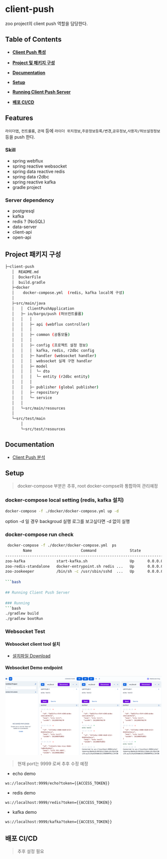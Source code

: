 # client-push
zoo project의 client push 역할을 담당한다.

## Table of Contents

- **[Client Push 특성](#Features)**

- **[Project 및 패키지  구성](#Project-패키지-구성)**

- **[Documentation](#Documentation)**

- **[Setup](#Setup)**

- **[Running Client Push Server](#Running-Client-Push-Server)**

- **[배포 CI/CD](#배포-CI/CD)**

## Features
`라이더앱`, `컨트롤룸`, `관제` 등에 `라이더 위치정보`,`주문정보등록/변경`,`공유정보`,`사용자/허브설정정보` 등을 push 한다.

### Skill
* spring webflux
* spring reactive websocket 
* spring data reactive redis
* spring data r2dbc
* spring reactive kafka
* gradle project

### Server dependency
* postgresql
* kafka
* redis ? (NoSQL)
* data-server
* client-api
* open-api

## Project 패키지 구성

```sh
├─client-push
   │  README.md
   │  DockerFile
   │  build.gradle
   ├─docker
   │    docker-compose.yml  (redis, kafka local에 구성)
   │
   ├─src/main/java
   │   │  ClientPushApplication
   │   ├─ io/bargo/push (허브컨트롤룸)
   │   │   │
   │   │   ├─ api (webflux controller)
   │   │   │  
   │   │   ├─ common (공통모듈)
   │   │   │
   │   │   ├─ config (프로젝트 설정 정보)
   │   │   │  kafka, redis, r2dbc config
   │   │   ├─ handler (websocket handler)
   │   │   │  websocket 실제 구현 handler
   │   │   ├─ model 
   │   │   │  └─ dto
   │   │   │  └─ entity (r2dbc entity)
   │   │   │
   │   │   ├─ publisher (global publisher)
   │   │   ├─ repository
   │   │   └─ service
   │   │    
   │   └─src/main/resources  
   │
   └─src/test/main       
       │    
       └─src/test/resources  
```

## Documentation
- [Client Push 분석](https://www.notion.so/barogohq/Client-Push-478e2db809e2497590ba135e3af0a81d)

## Setup

> docker-compose 부분은 추후, root docker-compse와 통합하여 관리예정 

### docker-compose local setting (redis, kafka 설치)
```bash
docker-compose -f ./docker/docker-compose.yml up -d
``` 
option -d 일 경우 backgroud 실행 로그를 보고싶다면 -d 없이 실행

### docker-compose run check
```bash
 docker-compose -f ./docker/docker-compose.yml  ps
        Name                      Command               State                         Ports                       
------------------------------------------------------------------------------------------------------------------
zoo-kafka              start-kafka.sh                   Up      0.0.0.0:9092->9092/tcp                            
zoo-redis-standalone   docker-entrypoint.sh redis ...   Up      0.0.0.0:6001->6001/tcp, 6379/tcp                  
zoo-zookeeper          /bin/sh -c /usr/sbin/sshd  ...   Up      0.0.0.0:2181->2181/tcp, 22/tcp, 2888/tcp, 3888/tcp

```bash

## Running Client Push Server

### Running
```bash
./gradlew build
./gradlew bootRun 
```

### Websocket Test

#### Websocket client tool 설치
- [설치파일 Download](https://chrome.google.com/webstore/detail/websocket-king-client/cbcbkhdmedgianpaifchdaddpnmgnknn)

#### Websocket Demo endpoint


![img.png](img.png)


> 현재 port는 9999 로써 추후 수정 예정

- echo demo
```bash
ws://localhost:9999/echo?token={{ACCESS_TOKEN}}
```

- redis demo
```bash
ws://localhost:9999/redis?token={{ACCESS_TOKEN}}
```

- kafka demo
```bash
ws://localhost:9999/kafka?token={{ACCESS_TOKEN}}
```

## 배포 CI/CD

> 추후 설정 필요


